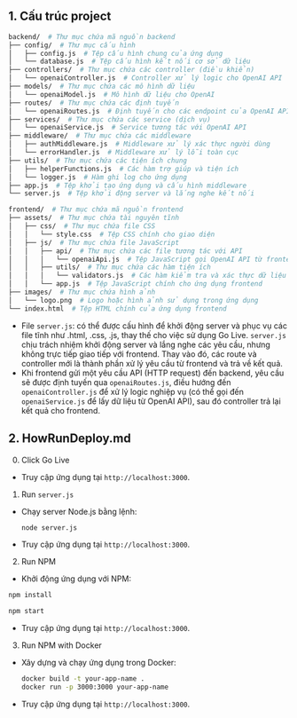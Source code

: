 ## 1. Cấu trúc project

```bash
backend/  # Thư mục chứa mã nguồn backend
├── config/  # Thư mục cấu hình
│   ├── config.js  # Tệp cấu hình chung của ứng dụng
│   └── database.js  # Tệp cấu hình kết nối cơ sở dữ liệu
├── controllers/  # Thư mục chứa các controller (điều khiển)
│   └── openaiController.js  # Controller xử lý logic cho OpenAI API
├── models/  # Thư mục chứa các mô hình dữ liệu
│   └── openaiModel.js  # Mô hình dữ liệu cho OpenAI
├── routes/  # Thư mục chứa các định tuyến
│   └── openaiRoutes.js  # Định tuyến cho các endpoint của OpenAI API
├── services/  # Thư mục chứa các service (dịch vụ)
│   └── openaiService.js  # Service tương tác với OpenAI API
├── middleware/  # Thư mục chứa các middleware
│   ├── authMiddleware.js  # Middleware xử lý xác thực người dùng
│   └── errorHandler.js  # Middleware xử lý lỗi toàn cục
├── utils/  # Thư mục chứa các tiện ích chung
│   ├── helperFunctions.js  # Các hàm trợ giúp và tiện ích
│   └── logger.js  # Hàm ghi log cho ứng dụng
├── app.js  # Tệp khởi tạo ứng dụng và cấu hình middleware
└── server.js  # Tệp khởi động server và lắng nghe kết nối

frontend/  # Thư mục chứa mã nguồn frontend
├── assets/  # Thư mục chứa tài nguyên tĩnh
│   ├── css/  # Thư mục chứa file CSS
│   │   └── style.css  # Tệp CSS chính cho giao diện
│   ├── js/  # Thư mục chứa file JavaScript
│   │   ├── api/  # Thư mục chứa các file tương tác với API
│   │   │   └── openaiApi.js  # Tệp JavaScript gọi OpenAI API từ frontend
│   │   ├── utils/  # Thư mục chứa các hàm tiện ích
│   │   │   └── validators.js  # Các hàm kiểm tra và xác thực dữ liệu
│   │   └── app.js  # Tệp JavaScript chính cho ứng dụng frontend
├── images/  # Thư mục chứa hình ảnh
│   └── logo.png  # Logo hoặc hình ảnh sử dụng trong ứng dụng
└── index.html  # Tệp HTML chính của ứng dụng frontend
```
- File `server.js`: có thể được cấu hình để khởi động server và phục vụ các file tĩnh như .html, .css, .js, thay thế cho việc sử dụng Go Live. `server.js` chịu trách nhiệm khởi động server và lắng nghe các yêu cầu, nhưng không trực tiếp giao tiếp với frontend. Thay vào đó, các route và controller mới là thành phần xử lý yêu cầu từ frontend và trả về kết quả.
- Khi frontend gửi một yêu cầu API (HTTP request) đến backend, yêu cầu sẽ được định tuyến qua `openaiRoutes.js`, điều hướng đến `openaiController.js` để xử lý logic nghiệp vụ (có thể gọi đến `openaiService.js` để lấy dữ liệu từ OpenAI API), sau đó controller trả lại kết quả cho frontend.


## 2. HowRunDeploy.md

0. Click Go Live
- Truy cập ứng dụng tại `http://localhost:3000`.

1. Run `server.js`
- Chạy server Node.js bằng lệnh:
  ```bash
  node server.js
  ```
- Truy cập ứng dụng tại `http://localhost:3000`.

2. Run NPM
- Khởi động ứng dụng với NPM:
```bash
npm install
```

```bash
npm start
```
- Truy cập ứng dụng tại `http://localhost:3000`.

3. Run NPM with Docker
- Xây dựng và chạy ứng dụng trong Docker:
  ```bash
  docker build -t your-app-name .
  docker run -p 3000:3000 your-app-name
  ```
- Truy cập ứng dụng tại `http://localhost:3000`.